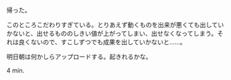 帰った。

このところこだわりすぎている。とりあえず動くものを出来が悪くても出していかないと、出せるもののしきい値が上がってしまい、出せなくなってしまう。それは良くないので、すこしずつでも成果を出していかないと……。

明日朝は何かしらアップロードする。起きれるかな。

4 min.
